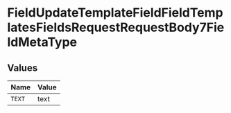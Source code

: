 # FieldUpdateTemplateFieldFieldTemplatesFieldsRequestRequestBody7FieldMetaType


## Values

| Name   | Value  |
| ------ | ------ |
| `TEXT` | text   |